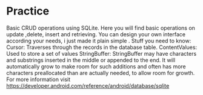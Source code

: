 # Practice
Basic CRUD operations using SQLite.
Here you will find basic operations on update ,delete, insert and retrieving.
You can design your own interface according your needs, i just made it plain simple .
Stuff you need to know:
Cursor: Traverses through the records in the database table.
ContentValues: Used to store a set of values
StringBuffer: StringBuffer may have characters and substrings inserted in the middle or appended to the end.
It will automatically grow to make room for such additions and often has more characters preallocated than are actually needed, 
to allow room for growth.
For more information visit https://developer.android.com/reference/android/database/sqlite
